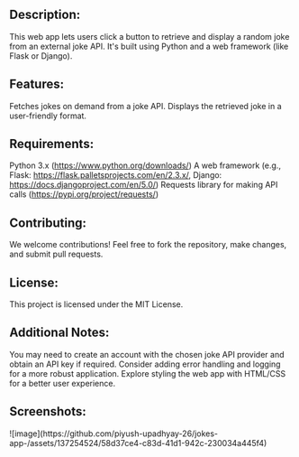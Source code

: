 <h2>Description:</h2>

This web app lets users click a button to retrieve and display a random joke from an external joke API. It's built using Python and a web framework (like Flask or Django).

<h2>Features:</h2>

Fetches jokes on demand from a joke API.
Displays the retrieved joke in a user-friendly format.
<h2>Requirements:</h2>

Python 3.x (https://www.python.org/downloads/)
A web framework (e.g., Flask: https://flask.palletsprojects.com/en/2.3.x/, Django: https://docs.djangoproject.com/en/5.0/)
Requests library for making API calls (https://pypi.org/project/requests/)


<h2>Contributing:</h2>

We welcome contributions! Feel free to fork the repository, make changes, and submit pull requests.

<h2>License:</h2>

This project is licensed under the MIT License.

<h2>Additional Notes:</h2>

You may need to create an account with the chosen joke API provider and obtain an API key if required.
Consider adding error handling and logging for a more robust application.
Explore styling the web app with HTML/CSS for a better user experience.

<h2>Screenshots:</h2>
![image](https://github.com/piyush-upadhyay-26/jokes-app-/assets/137254524/58d37ce4-c83d-41d1-942c-230034a445f4)

